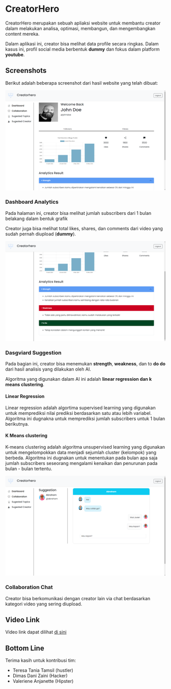 # CreatorHero
CreatorHero merupakan sebuah apliaksi website untuk membantu creator dalam melakukan analisa, optimasi, membangun, dan mengembangkan content mereka.

Dalam aplikasi ini, creator bisa melihat data profile secara ringkas. Dalam kasus ini, profil social media berbentuk **dummy** dan fokus dalam platform **youtube**.

## Screenshots
Berikut adalah beberapa screenshot dari hasil website yang telah dibuat:


![Dashboard-analytics](./public/img/1.png)
### Dashboard Analytics
Pada halaman ini, creator bisa melihat jumlah subscribers dari 1 bulan belakang dalam bentuk grafik

Creator juga bisa melihat total likes, shares, dan comments dari video yang sudah pernah diupload (**dummy**).


![Dashboard-suggestion](./public/img/2.png)
### Dasgviard Suggestion
Pada bagian ini, creator bisa menemukan **strength**, **weakness**, dan to **do do** dari hasil analisis yang dilakukan oleh AI.

Algoritma yang digunakan dalam AI ini adalah **linear regression dan k means clustering**.

#### Linear Regression
Linear regression adalah algortima supervised learning yang digunakan untuk memprediksi nilai prediksi berdasarkan satu atau lebih variabel. Algoritma ini dugnakna untuk memprediksi jumlah subscribers untuk 1 bulan berikutnya.

#### K Means clustering
K-means clustering adalah algoritma unsupervised learning yang digunakan untuk mengelompokkan data menjadi sejumlah cluster (kelompok) yang berbeda. Algoritma ini dugnakan untuk menentukan pada bulan apa saja jumlah subscribers seseorang mengalami kenaikan dan penurunan pada bulan - bulan tertentu.

![Collaboration-chat](./public/img/3.png)
### Collaboration Chat
Creator bisa berkomunikasi dengan creator lain via chat berdasarkan kategori video yang sering diupload.

## Video Link
Video link dapat dilihat [di sini](https://www.youtube.com/)

## Bottom Line
Terima kasih untuk kontribusi tim:
* Teresa Tania Tamsil (hustler)
* Dimas Dani Zaini (Hacker)
* Valeriene Anjanette (Hipster)
